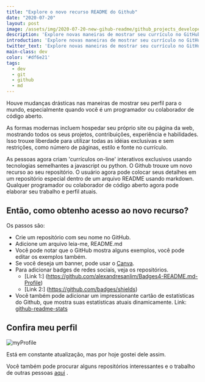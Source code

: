 ```yaml
---
title: "Explore o novo recurso README do Github"
date: "2020-07-20"
layout: post
image: /assets/img/2020-07-20-new-gihub-readme/github_projects_developer_job_seekers_need.jpg
description: 'Explore novas maneiras de mostrar seu currículo no GitHub como desenvolvedor ou colaborador de código aberto'
introduction: 'Explore novas maneiras de mostrar seu currículo no GitHub como desenvolvedor ou colaborador de código aberto'
twitter_text: 'Explore novas maneiras de mostrar seu currículo no GitHub como desenvolvedor ou colaborador de código aberto'
main-class: dev
color: '#df6e21'
tags:
  - dev
  - git
  - github
  - md
---
```


Houve mudanças drásticas nas maneiras de mostrar seu perfil para o mundo, especialmente quando você é um programador ou colaborador de código aberto.

As formas modernas incluem hospedar seu próprio site ou página da web, mostrando todos os seus projetos, contribuições, experiência e habilidades.
Isso trouxe liberdade para utilizar todas as idéias exclusivas e sem restrições, como número de páginas, estilo e fonte no currículo.

As pessoas agora criam 'currículos on-line' interativos exclusivos usando tecnologias semelhantes a javascript ou python.
O Github trouxe um novo recurso ao seu repositório. O usuário agora pode colocar seus detalhes em um repositório especial dentro de um arquivo README usando markdown. Qualquer programador ou colaborador de código aberto agora pode elaborar seu trabalho e perfil atuais.

## Então, como obtenho acesso ao novo recurso?

Os passos são:

- Crie um repositório com seu nome no GitHub.
- Adicione um arquivo leia-me, README.md
- Você pode notar que o GitHub mostra alguns exemplos, você pode editar os exemplos também.
- Se você deseja um banner, pode usar o [Canva](https://www.canva.com/search/templates?q=banner&organic=true).
- Para adicionar badges de redes sociais, veja os repositórios.
  - [Link 1:] (https://github.com/alexandresanlim/Badges4-README.md-Profile)
  - [Link 2:] (https://github.com/badges/shields)
- Você também pode adicionar um impressionante cartão de estatísticas do Github, que mostra suas estatísticas atuais dinamicamente. Link: [github-readme-stats](https://github.com/anuraghazra/github-readme-stats)

## Confira meu perfil
![myProfile](/assets/img/2020-07-20-new-gihub-readme/2020-07-20_15-28.png)

Está em constante atualização, mas por hoje gostei dele assim.

Você também pode procurar alguns repositórios interessantes e o trabalho de outras pessoas [aqui](https://github.com/abhisheknaiidu/awesome-github-profile-readme) .

